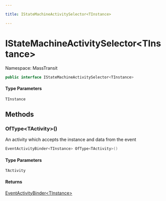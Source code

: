 ```yaml
---

title: IStateMachineActivitySelector<TInstance>

---
```


# IStateMachineActivitySelector\<TInstance\>

Namespace: MassTransit

```csharp
public interface IStateMachineActivitySelector<TInstance>
```

#### Type Parameters

`TInstance`<br/>

## Methods

### **OfType\<TActivity\>()**

An activity which accepts the instance and data from the event

```csharp
EventActivityBinder<TInstance> OfType<TActivity>()
```

#### Type Parameters

`TActivity`<br/>

#### Returns

[EventActivityBinder\<TInstance\>](../masstransit/eventactivitybinder-1)<br/>
